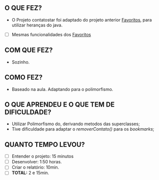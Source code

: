 ## O QUE FEZ?
- O Projeto contatostar foi adaptado do projeto anterior [Favoritos](https://github.com/AndreTorquato/poo_2020_2/tree/main/src/projeto07), para utilizar heranças do java.
- [ ] Mesmas funcionalidades dos [Favoritos](https://github.com/AndreTorquato/poo_2020_2/tree/main/src/projeto07)

## COM QUE FEZ?
- Sozinho.

## COMO FEZ?
- Baseado na aula. Adaptando para o polimorfismo.


## O QUE APRENDEU E O QUE TEM DE DIFICULDADE?
- Utilizar Polimorfismo do, derivando metodos das superclasses;
- Tive dificuldade para adaptar o _removerContato()_ para os _bookmarks_;

## QUANTO TEMPO LEVOU?
   - [ ] Entender o projeto: 15 minutos
   - [ ] Desenvolver:   1:50 horas.
   - [ ] Criar o relatório: 10min.
   - [ ] **TOTAL:** 2 e 15min.
